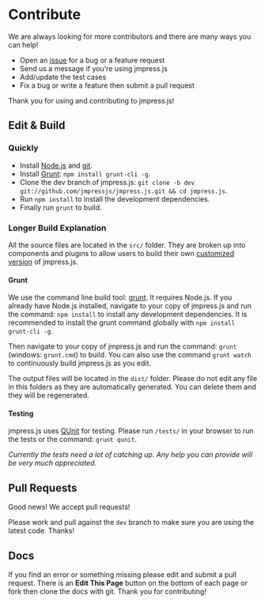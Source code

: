 # Contribute

We are always looking for more contributors and there are many ways you can help!

* Open an [issue](https://github.com/jmpressjs/jmpress.js/issues) for a bug or a feature request
* Send us a message if you're using jmpress.js
* Add/update the test cases
* Fix a bug or write a feature then submit a pull request

Thank you for using and contributing to jmpress.js!

## Edit & Build

### Quickly

* Install [Node.js](http://nodejs.org/) and [git](http://git-scm.com/).
* Install [Grunt](http://gruntjs.com): `npm install grunt-cli -g`.
* Clone the dev branch of jmpress.js: `git clone -b dev git://github.com/jmpressjs/jmpress.js.git && cd jmpress.js`.
* Run `npm install` to install the development dependencies.
* Finally run `grunt` to build.

### Longer Build Explanation

All the source files are located in the `src/` folder. They are broken up into components and plugins to allow users to build their own [customized version](http://jmpressjs.github.com/customize) of jmpress.js.

#### Grunt

We use the command line build tool: [grunt](https://github.com/gruntjs/grunt). It requires Node.js. If you already have Node.js installed, navigate to your copy of jmpress.js and run the command: `npm install` to install any development dependencies. It is recommended to install the grunt command globally with `npm install grunt-cli -g`.

Then navigate to your copy of jmpress.js and run the command: `grunt` (windows: `grunt.cmd`) to build. You can also use the command `grunt watch` to continuously build jmpress.js as you edit.

The output files will be located in the `dist/` folder. Please do not edit any file in this folders as they are automatically generated. You can delete them and they will be regenerated.

#### Testing

jmpress.js uses [QUnit](http://docs.jquery.com/QUnit) for testing. Please run `/tests/` in your browser to run the tests or the command: `grunt qunit`.

*Currently the tests need a lot of catching up. Any help you can provide will be very much appreciated.*

## Pull Requests

Good news! We accept pull requests!

Please work and pull against the `dev` branch to make sure you are using the latest code. Thanks!

## Docs

If you find an error or something missing please edit and submit a pull request.
There is an **Edit This Page** button on the bottom of each page or fork then clone the docs with git. Thank you for contributing!
